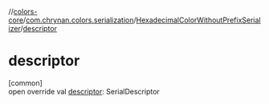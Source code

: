 //[colors-core](../../../index.md)/[com.chrynan.colors.serialization](../index.md)/[HexadecimalColorWithoutPrefixSerializer](index.md)/[descriptor](descriptor.md)

# descriptor

[common]\
open override val [descriptor](descriptor.md): SerialDescriptor
